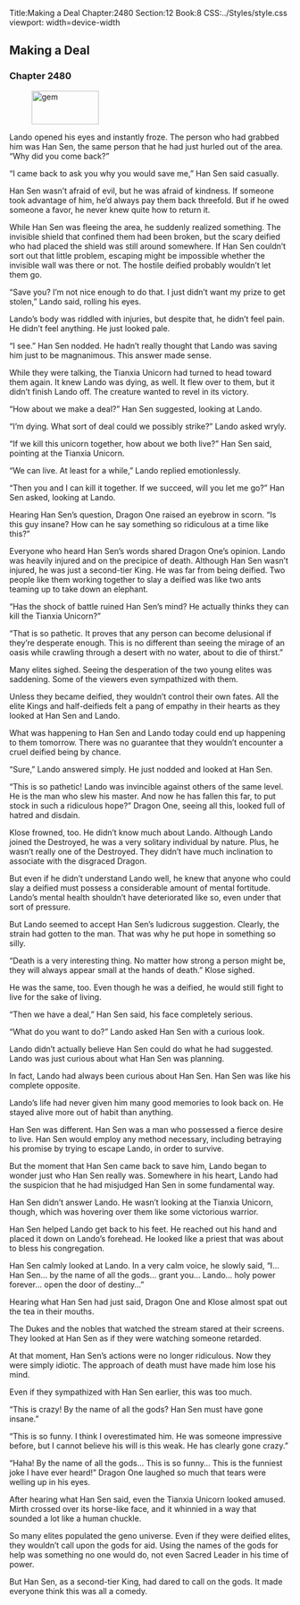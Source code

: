 Title:Making a Deal 
Chapter:2480 
Section:12 
Book:8 
CSS:../Styles/style.css 
viewport: width=device-width
  
## Making a Deal
### Chapter 2480
  
<figure>
	<img src="../Images/gem.gif" alt="gem" id="gem" width="120" height="60" />
</figure>
  

  
Lando opened his eyes and instantly froze. The person who had grabbed him was Han Sen, the same person that he had just hurled out of the area. “Why did you come back?”

“I came back to ask you why you would save me,” Han Sen said casually.

Han Sen wasn’t afraid of evil, but he was afraid of kindness. If someone took advantage of him, he’d always pay them back threefold. But if he owed someone a favor, he never knew quite how to return it.

While Han Sen was fleeing the area, he suddenly realized something. The invisible shield that confined them had been broken, but the scary deified who had placed the shield was still around somewhere. If Han Sen couldn’t sort out that little problem, escaping might be impossible whether the invisible wall was there or not. The hostile deified probably wouldn’t let them go.

“Save you? I’m not nice enough to do that. I just didn’t want my prize to get stolen,” Lando said, rolling his eyes.

Lando’s body was riddled with injuries, but despite that, he didn’t feel pain. He didn’t feel anything. He just looked pale.

“I see.” Han Sen nodded. He hadn’t really thought that Lando was saving him just to be magnanimous. This answer made sense.

While they were talking, the Tianxia Unicorn had turned to head toward them again. It knew Lando was dying, as well. It flew over to them, but it didn’t finish Lando off. The creature wanted to revel in its victory.

“How about we make a deal?” Han Sen suggested, looking at Lando.

“I’m dying. What sort of deal could we possibly strike?” Lando asked wryly.

“If we kill this unicorn together, how about we both live?” Han Sen said, pointing at the Tianxia Unicorn.

“We can live. At least for a while,” Lando replied emotionlessly.

“Then you and I can kill it together. If we succeed, will you let me go?” Han Sen asked, looking at Lando.

Hearing Han Sen’s question, Dragon One raised an eyebrow in scorn. “Is this guy insane? How can he say something so ridiculous at a time like this?”

Everyone who heard Han Sen’s words shared Dragon One’s opinion. Lando was heavily injured and on the precipice of death. Although Han Sen wasn’t injured, he was just a second-tier King. He was far from being deified. Two people like them working together to slay a deified was like two ants teaming up to take down an elephant.

“Has the shock of battle ruined Han Sen’s mind? He actually thinks they can kill the Tianxia Unicorn?”

“That is so pathetic. It proves that any person can become delusional if they’re desperate enough. This is no different than seeing the mirage of an oasis while crawling through a desert with no water, about to die of thirst.”

Many elites sighed. Seeing the desperation of the two young elites was saddening. Some of the viewers even sympathized with them.

Unless they became deified, they wouldn’t control their own fates. All the elite Kings and half-deifieds felt a pang of empathy in their hearts as they looked at Han Sen and Lando.

What was happening to Han Sen and Lando today could end up happening to them tomorrow. There was no guarantee that they wouldn’t encounter a cruel deified being by chance.

“Sure,” Lando answered simply. He just nodded and looked at Han Sen.

“This is so pathetic! Lando was invincible against others of the same level. He is the man who slew his master. And now he has fallen this far, to put stock in such a ridiculous hope?” Dragon One, seeing all this, looked full of hatred and disdain.

Klose frowned, too. He didn’t know much about Lando. Although Lando joined the Destroyed, he was a very solitary individual by nature. Plus, he wasn’t really one of the Destroyed. They didn’t have much inclination to associate with the disgraced Dragon.

But even if he didn’t understand Lando well, he knew that anyone who could slay a deified must possess a considerable amount of mental fortitude. Lando’s mental health shouldn’t have deteriorated like so, even under that sort of pressure.

But Lando seemed to accept Han Sen’s ludicrous suggestion. Clearly, the strain had gotten to the man. That was why he put hope in something so silly.

“Death is a very interesting thing. No matter how strong a person might be, they will always appear small at the hands of death.” Klose sighed.

He was the same, too. Even though he was a deified, he would still fight to live for the sake of living.

“Then we have a deal,” Han Sen said, his face completely serious.

“What do you want to do?” Lando asked Han Sen with a curious look.

Lando didn’t actually believe Han Sen could do what he had suggested. Lando was just curious about what Han Sen was planning.

In fact, Lando had always been curious about Han Sen. Han Sen was like his complete opposite.

Lando’s life had never given him many good memories to look back on. He stayed alive more out of habit than anything.

Han Sen was different. Han Sen was a man who possessed a fierce desire to live. Han Sen would employ any method necessary, including betraying his promise by trying to escape Lando, in order to survive.

But the moment that Han Sen came back to save him, Lando began to wonder just who Han Sen really was. Somewhere in his heart, Lando had the suspicion that he had misjudged Han Sen in some fundamental way.

Han Sen didn’t answer Lando. He wasn’t looking at the Tianxia Unicorn, though, which was hovering over them like some victorious warrior.

Han Sen helped Lando get back to his feet. He reached out his hand and placed it down on Lando’s forehead. He looked like a priest that was about to bless his congregation.

Han Sen calmly looked at Lando. In a very calm voice, he slowly said, “I… Han Sen… by the name of all the gods… grant you… Lando… holy power forever… open the door of destiny…”

Hearing what Han Sen had just said, Dragon One and Klose almost spat out the tea in their mouths.

The Dukes and the nobles that watched the stream stared at their screens. They looked at Han Sen as if they were watching someone retarded.

At that moment, Han Sen’s actions were no longer ridiculous. Now they were simply idiotic. The approach of death must have made him lose his mind.

Even if they sympathized with Han Sen earlier, this was too much.

“This is crazy! By the name of all the gods? Han Sen must have gone insane.”

“This is so funny. I think I overestimated him. He was someone impressive before, but I cannot believe his will is this weak. He has clearly gone crazy.”

“Haha! By the name of all the gods… This is so funny… This is the funniest joke I have ever heard!” Dragon One laughed so much that tears were welling up in his eyes.

After hearing what Han Sen said, even the Tianxia Unicorn looked amused. Mirth crossed over its horse-like face, and it whinnied in a way that sounded a lot like a human chuckle.

So many elites populated the geno universe. Even if they were deified elites, they wouldn’t call upon the gods for aid. Using the names of the gods for help was something no one would do, not even Sacred Leader in his time of power.

But Han Sen, as a second-tier King, had dared to call on the gods. It made everyone think this was all a comedy.